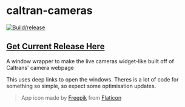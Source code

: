 


# caltran-cameras
[![Build/release](https://github.com/child-duckling/cal-cams/actions/workflows/build.yml/badge.svg?branch=main)](https://github.com/child-duckling/cal-cams/actions/workflows/build.yml)
## [Get Current Release Here](https://github.com/child-duckling/cal-cams/releases/)
A window wrapper to make the live cameras widget-like built off of Caltrans' camera webpage

This uses deep links to open the windows. Theres is a lot of code for something so simple, so expect some optimisation updates.


> App icon made by [Freepik](https://www.freepik.com) from [Flaticon](www.flaticon.com)